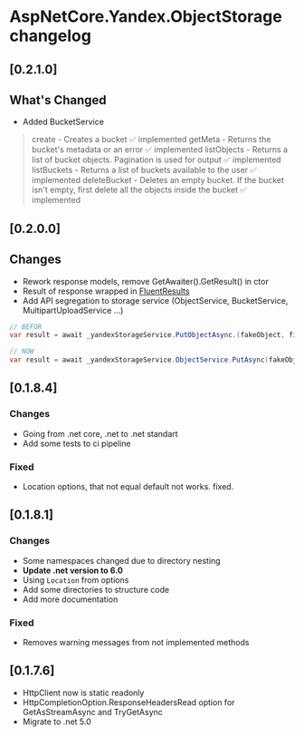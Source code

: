 <!-- Keep a Changelog guide -> https://keepachangelog.com -->

# AspNetCore.Yandex.ObjectStorage changelog

## [0.2.1.0]
## What's Changed
- Added BucketService
> create - Creates a bucket ✅ implemented
> getMeta - Returns the bucket's metadata or an error ✅ implemented
> listObjects - Returns a list of bucket objects. Pagination is used for output ✅ implemented
> listBuckets - Returns a list of buckets available to the user ✅ implemented
> deleteBucket - Deletes an empty bucket. If the bucket isn't empty, first delete all the objects inside the bucket ✅ implemented

## [0.2.0.0]

## Changes
- Rework response models, remove GetAwaiter().GetResult() in ctor
- Result of response wrapped in [FluentResults](https://github.com/altmann/FluentResults)
- Add API segregation to storage service (ObjectService, BucketService, MultipartUploadService ...)
```csharp
// BEFOR
var result = await _yandexStorageService.PutObjectAsync.(fakeObject, filename);

// NOW
var result = await _yandexStorageService.ObjectService.PutAsync(fakeObject, filename);
```

## [0.1.8.4]
### Changes
- Going from .net core, .net to .net standart
- Add some tests to ci pipeline
### Fixed
- Location options, that not equal default not works. fixed.

## [0.1.8.1]
### Changes
- Some namespaces changed due to directory nesting
- **Update .net version to 6.0**
- Using `Location` from options
- Add some directories to structure code
- Add more documentation
### Fixed
- Removes warning messages from not implemented methods

## [0.1.7.6]
- HttpClient now is static readonly
- HttpCompletionOption.ResponseHeadersRead option for GetAsStreamAsync and TryGetAsync
- Migrate to .net 5.0
